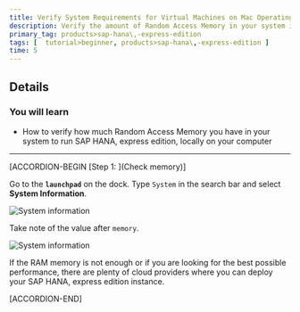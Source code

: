 ```yaml
---
title: Verify System Requirements for Virtual Machines on Mac Operating System
description: Verify the amount of Random Access Memory in your system if you are using a Mac computer.
primary_tag: products>sap-hana\,-express-edition
tags: [  tutorial>beginner, products>sap-hana\,-express-edition ]
time: 5
---
```



## Details
### You will learn  
  - How to verify how much Random Access Memory you have in your system to run SAP HANA, express edition, locally on your computer

---

[ACCORDION-BEGIN [Step 1: ](Check memory)]

Go to the **`launchpad`** on the dock. Type `System` in the search bar and select **System Information**.

![System information](1.png)

Take note of the value after `memory`.

![System information](2.png)

If the RAM memory is not enough or if you are looking for the best possible performance, there are plenty of cloud providers where you can deploy your SAP HANA, express edition instance.

[ACCORDION-END]
